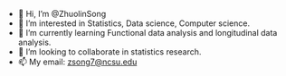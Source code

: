 - 👋 Hi, I’m @ZhuolinSong
- 👀 I’m interested in Statistics, Data science, Computer science.
- 🌱 I’m currently learning Functional data analysis and longitudinal data analysis.
- 💞️ I’m looking to collaborate in statistics research.
- 📫 My email: zsong7@ncsu.edu

<!---
ZhuolinSong/ZhuolinSong is a ✨ special ✨ repository because its `README.md` (this file) appears on your GitHub profile.
You can click the Preview link to take a look at your changes.
--->

